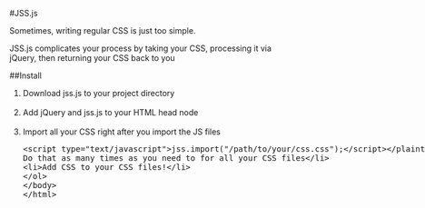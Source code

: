 #JSS.js

Sometimes, writing regular CSS is just too simple.

JSS.js complicates your process by taking your CSS, processing it via jQuery, then returning your CSS back to you

##Install
1) Download jss.js to your project directory
<br><br>
2) Add jQuery and jss.js to your HTML head node
<br><br>
3) Import all your CSS right after you import the JS files
	<plaintext><script type="text/javascript">jss.import("/path/to/your/css.css");</script></plaintext>
	Do that as many times as you need to for all your CSS files
4) Add CSS to your CSS files!
